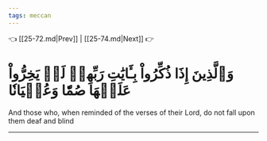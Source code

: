 ```yaml
---
tags: meccan
---
```


👈 [[25-72.md|Prev]] | [[25-74.md|Next]] 👉

# وَٱلَّذِينَ إِذَا ذُكِّرُواْ بِـَٔايَٰتِ رَبِّهِمۡ لَمۡ يَخِرُّواْ عَلَيۡهَا صُمّٗا وَعُمۡيَانٗا

And those who, when reminded of the verses of their Lord, do not fall upon them deaf and blind

---

